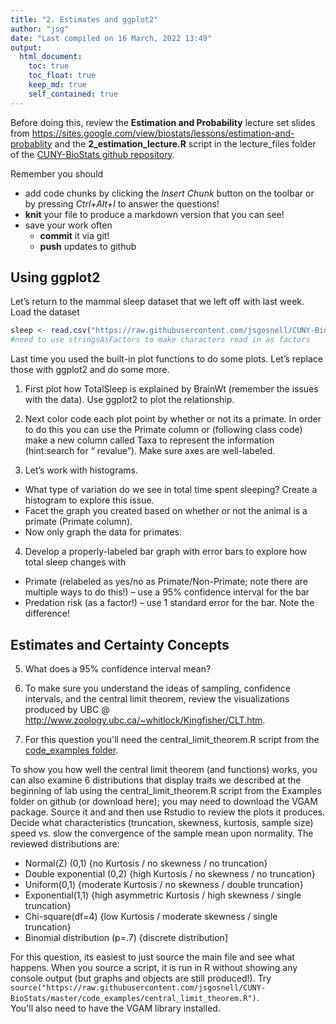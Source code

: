 ```yaml
---
title: "2. Estimates and ggplot2"
author: "jsg"
date: "Last compiled on 16 March, 2022 13:49"
output:
  html_document:
    toc: true
    toc_float: true
    keep_md: true
    self_contained: true
---
```


Before doing this, review the **Estimation and Probability** lecture set slides from 
https://sites.google.com/view/biostats/lessons/estimation-and-probablity and
the  **2_estimation_lecture.R** script in the lecture_files folder of the
[CUNY-BioStats github repository](https://github.com/jsgosnell/CUNY-BioStats).


Remember you should

* add code chunks by clicking the *Insert Chunk* button on the toolbar or by
pressing *Ctrl+Alt+I* to answer the questions!
* **knit** your file to produce a markdown version that you can see!
* save your work often 
  * **commit** it via git!
  * **push** updates to github

## Using ggplot2
Let’s return to the mammal sleep dataset that we left off with last week. 
Load the dataset

```r
sleep <- read.csv("https://raw.githubusercontent.com/jsgosnell/CUNY-BioStats/master/datasets/sleep.csv", stringsAsFactors = T)
#need to use stringsAsFactors to make characters read in as factors
```
Last time you used the built-in plot functions to do some plots. Let’s replace 
those with ggplot2 and do some more.

1. First plot how TotalSleep is explained by BrainWt (remember the issues with 
the data).  Use ggplot2 to plot the relationship.

2. Next color code each plot point by whether or not its a primate.  In order 
to do this you can use the Primate column or (following class code) make a new 
column called Taxa to represent the information (hint:search for “ revalue”). 
Make sure axes are well-labeled.

3. Let’s work with histograms.
* What type of variation do we see in total time spent sleeping? Create a 
histogram to explore this issue.
* Facet the graph you created based on whether or not the animal is a primate 
(Primate column).
* Now only graph the data for primates.

4. Develop a properly-labeled bar graph with error bars to explore how total 
sleep changes with 
* Primate (relabeled as yes/no as Primate/Non-Primate; note 
there are multiple ways to do this!) – use a 95% confidence interval for the bar
* Predation risk (as a factor!) – use 1 standard error for the bar. Note the difference!

## Estimates and Certainty Concepts

5. What does a 95% confidence interval mean?

6. To make sure you understand the ideas of sampling, confidence intervals, and the central limit theorem, review the visualizations produced by UBC @ http://www.zoology.ubc.ca/~whitlock/Kingfisher/CLT.htm.  

7. For this question you'll need the 
central_limit_theorem.R script from the 
[code_examples folder](https://github.com/jsgosnell/CUNY-BioStats/tree/master/code_examples).

To show you how well the central limit theorem (and functions) works, you can also examine 6
distributions that display traits we described at the beginning of lab using the
central_limit_theorem.R script from the Examples folder on github (or download here);
you may need to download the VGAM package.  Source it and and then use Rstudio to review the plots
it produces. Decide what characteristics (truncation, skewness, kurtosis, sample size) speed vs.
slow the convergence of the sample mean upon normality.  The reviewed distributions are:

* Normal(Z) (0,1)  {no Kurtosis / no skewness / no truncation}
* Double exponential (0,2) {high Kurtosis / no skewness / no truncation}
* Uniform(0,1) {moderate Kurtosis / no skewness / double truncation}
* Exponential(1,1)  {high asymmetric Kurtosis / high skewness / single truncation} 
* Chi-square(df=4) {low Kurtosis / moderate skewness / single truncation} 
* Binomial distribution (p=.7) {discrete distribution]

For this question, its easiest to just source the main file and see what happens.
When you source a script, it is run in R without showing any console output
(but graphs and objects are still produced!).  Try 
`source("https://raw.githubusercontent.com/jsgosnell/CUNY-BioStats/master/code_examples/central_limit_theorem.R")`.  
You'll also need to have the VGAM library installed.
